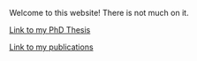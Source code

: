 Welcome to this website! There is not much on it.

[Link to my PhD Thesis](https://raw.githubusercontent.com/davidwichmann/davidwichmann.github.io/master/PhDThesis_DWichmann_compressed.pdf?token=AHZAJXQHED7R26X4Y6MBZPDAUVOE4)

[Link to my publications](https://github.com/davidwichmann/davidwichmann.github.io/blob/master/publications.md)
